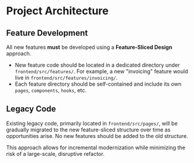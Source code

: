# Project Architecture

## Feature Development

All new features **must** be developed using a **Feature-Sliced Design** approach.

- New feature code should be located in a dedicated directory under `frontend/src/features/`. For example, a new "invoicing" feature would live in `frontend/src/features/invoicing/`.
- Each feature directory should be self-contained and include its own `pages`, `components`, `hooks`, etc.

## Legacy Code

Existing legacy code, primarily located in `frontend/src/pages/`, will be gradually migrated to the new feature-sliced structure over time as opportunities arise. No new features should be added to the old structure.

This approach allows for incremental modernization while minimizing the risk of a large-scale, disruptive refactor. 